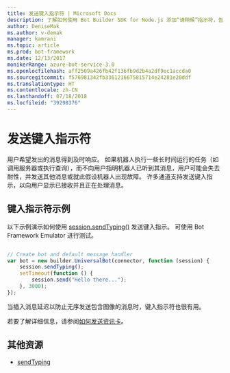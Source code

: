 ```yaml
---
title: 发送键入指示符 | Microsoft Docs
description: 了解如何使用 Bot Builder SDK for Node.js 添加“请稍候”指示符，告诉用户机器人正在处理请求
author: DeniseMak
ms.author: v-demak
manager: kamrani
ms.topic: article
ms.prod: bot-framework
ms.date: 12/13/2017
monikerRange: azure-bot-service-3.0
ms.openlocfilehash: aff2509a426fb42f136fb9d2b4a2df9ec1accda0
ms.sourcegitcommit: f576981342fb3361216675815714e24281e20ddf
ms.translationtype: HT
ms.contentlocale: zh-CN
ms.lasthandoff: 07/18/2018
ms.locfileid: "39298376"
---
```

# <a name="send-a-typing-indicator"></a>发送键入指示符 


用户希望发出的消息得到及时响应。 如果机器人执行一些长时间运行的任务（如调用服务器或执行查询），而不向用户指明机器人已听到其消息，用户可能会失去耐性，并发送其他消息或就此假设机器人出现故障。
许多通道支持发送键入指示，以向用户显示已接收并且正在处理消息。


## <a name="typing-indicator-example"></a>键入指示符示例

以下示例演示如何使用 [session.sendTyping()][SendTyping] 发送键入指示。  可使用 Bot Framework Emulator 进行测试。


```javascript

// Create bot and default message handler
var bot = new builder.UniversalBot(connector, function (session) {
    session.sendTyping();
    setTimeout(function () {
        session.send("Hello there...");
    }, 3000);
});
```

当插入消息延迟以防止无序发送包含图像的消息时，键入指示符也很有用。

若要了解详细信息，请参阅[如何发送资讯卡](bot-builder-nodejs-send-rich-cards.md)。


## <a name="additional-resources"></a>其他资源

* [sendTyping][SendTyping]


[SendTyping]: https://docs.botframework.com/en-us/node/builder/chat-reference/classes/_botbuilder_d_.session#sendtyping
[IMessage]: http://docs.botframework.com/en-us/node/builder/chat-reference/interfaces/_botbuilder_d_.imessage